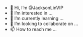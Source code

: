 - 👋 Hi, I’m @JacksonLinVIP
- 👀 I’m interested in ...
- 🌱 I’m currently learning ...
- 💞️ I’m looking to collaborate on ...
- 📫 How to reach me ...

<!---
JacksonLinVIP/JacksonLinVIP is a ✨ special ✨ repository because its `README.md` (this file) appears on your GitHub profile.
You can click the Preview link to take a look at your changes.
--->
